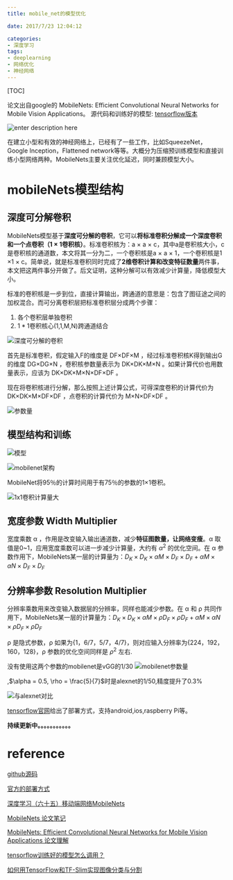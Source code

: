 ```yaml
---
title: mobile_net的模型优化

date: 2017/7/23 12:04:12

categories:
- 深度学习
tags:
- deeplearning
- 网络优化
- 神经网络
---
```

[TOC]


论文出自google的 MobileNets: Efficient Convolutional Neural Networks for Mobile Vision Applications。
源代码和训练好的模型: [tensorflow版本](https://github.com/tensorflow/models/blob/master/slim/nets/mobilenet_v1.md)

![enter description here][1]

<!--more-->



在建立小型和有效的神经网络上，已经有了一些工作，比如SqueezeNet，Google Inception，Flattened network等等。大概分为压缩预训练模型和直接训练小型网络两种。MobileNets主要关注优化延迟，同时兼顾模型大小。

# mobileNets模型结构

## 深度可分解卷积 
MobileNets模型基于**深度可分解的卷积**，它可以**将标准卷积分解成一个深度卷积和一个点卷积（1 × 1卷积核）**。标准卷积核为：a × a × c，其中a是卷积核大小，c是卷积核的通道数，本文将其一分为二，一个卷积核是a × a × 1，一个卷积核是1 ×1 × c。简单说，就是标准卷积同时完成了**2维卷积计算和改变特征数量**两件事，本文把这两件事分开做了。后文证明，这种分解可以有效减少计算量，降低模型大小。


标准的卷积核是一步到位，直接计算输出，跨通道的意思是：包含了图征途之间的加权混合。而可分离卷积层把标准卷积层分成两个步骤：

1. 各个卷积层单独卷积 
2. $1*1$卷积核心(1,1,M,N)跨通道结合


![深度可分解的卷积][2]


首先是标准卷积，假定输入F的维度是 DF×DF×M ，经过标准卷积核K得到输出G的维度 DG×DG×N ，卷积核参数量表示为 DK×DK×M×N 。如果计算代价也用数量表示，应该为 DK×DK×M×N×DF×DF 。

现在将卷积核进行分解，那么按照上述计算公式，可得深度卷积的计算代价为 DK×DK×M×DF×DF ，点卷积的计算代价为 M×N×DF×DF 。

![参数量][3]


## 模型结构和训练 

![模型][4]

![mobilenet架构][5]




MobileNet将95％的计算时间用于有75％的参数的1×1卷积。

![1x1卷积计算量大][6]


## 宽度参数  Width Multiplier

宽度乘数 α ，作用是改变输入输出通道数，减少**特征图数量，让网络变瘦**。α 取值是0~1，应用宽度乘数可以进一步减少计算量，大约有 $α^2$ 的优化空间。在 α 参数作用下，MobileNets某一层的计算量为：$D_K×D_K×αM×D_F×D_F+αM×αN×D_F×D_F$



## 分辨率参数 Resolution Multiplier


分辨率乘数用来改变输入数据层的分辨率，同样也能减少参数。在 α 和 ρ 共同作用下，MobileNets某一层的计算量为：$D_K×D_K×αM×ρD_F×ρD_F+αM×αN×ρD_F×ρD_F$

ρ 是隐式参数，ρ 如果为{1，6/7，5/7，4/7}，则对应输入分辨率为{224，192，160，128}，ρ 参数的优化空间同样是 $ρ^2$ 左右.



没有使用这两个参数的mobilenet是vGG的1/30 
![mobilenet参数量][7]

,$\alpha = 0.5, \rho = \frac{5}{7}$时是alexnet的1/50,精度提升了0.3%

![与alexnet对比][8]




[tensorflow官网](https://www.tensorflow.org/mobile/)给出了部署方式，支持android,ios,raspberry Pi等。





**持续更新中。。。。。。。。。。。**

# reference

[github源码](https://github.com/tensorflow/models/blob/master/slim/nets/mobilenet_v1.md)

[官方的部署方式](https://www.tensorflow.org/mobile/)

[ 深度学习（六十五）移动端网络MobileNets](http://blog.csdn.net/hjimce/article/details/72831171)

[MobileNets 论文笔记](http://blog.csdn.net/Jesse_Mx/article/details/70766871)

[MobileNets: Efficient Convolutional Neural Networks for Mobile Vision Applications 论文理解](http://www.jianshu.com/p/2fd0c007a560)

[tensorflow训练好的模型怎么调用？](https://www.zhihu.com/question/58287577)

[如何用TensorFlow和TF-Slim实现图像分类与分割](https://www.ctolib.com/topics-101544.html)


  [1]: https://www.github.com/DragonFive/CVBasicOp/raw/master/1500434910512.jpg
  [2]: https://www.github.com/DragonFive/CVBasicOp/raw/master/1502675769608.jpg
  [3]: https://www.github.com/DragonFive/CVBasicOp/raw/master/1502676514289.jpg
  [4]: https://www.github.com/DragonFive/CVBasicOp/raw/master/1502677244854.jpg
  [5]: https://www.github.com/DragonFive/CVBasicOp/raw/master/1502677189961.jpg
  [6]: https://www.github.com/DragonFive/CVBasicOp/raw/master/1502677324886.jpg
  [7]: https://www.github.com/DragonFive/CVBasicOp/raw/master/1502695710122.jpg
  [8]: https://www.github.com/DragonFive/CVBasicOp/raw/master/1502696170111.jpg